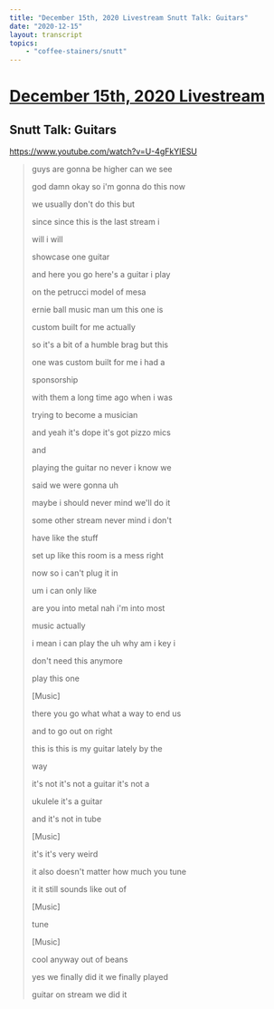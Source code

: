 ```yaml
---
title: "December 15th, 2020 Livestream Snutt Talk: Guitars"
date: "2020-12-15"
layout: transcript
topics:
    - "coffee-stainers/snutt"
---
```

# [December 15th, 2020 Livestream](../2020-12-15.md)
## Snutt Talk: Guitars
https://www.youtube.com/watch?v=U-4gFkYIESU
> guys are gonna be higher can we see
> 
> god damn okay so i'm gonna do this now
> 
> we usually don't do this but
> 
> since since this is the last stream i
> 
> will i will
> 
> showcase one guitar
> 
> and here you go here's a guitar i play
> 
> on the petrucci model of mesa
> 
> ernie ball music man um this one is
> 
> custom built for me actually
> 
> so it's a bit of a humble brag but this
> 
> one was custom built for me i had a
> 
> sponsorship
> 
> with them a long time ago when i was
> 
> trying to become a musician
> 
> and yeah it's dope it's got pizzo mics
> 
> and
> 
> playing the guitar no never i know we
> 
> said we were gonna uh
> 
> maybe i should never mind we'll do it
> 
> some other stream never mind i don't
> 
> have like the stuff
> 
> set up like this room is a mess right
> 
> now so i can't plug it in
> 
> um i can only like
> 
> are you into metal nah i'm into most
> 
> music actually
> 
> i mean i can play the uh why am i key i
> 
> don't need this anymore
> 
> play this one
> 
> [Music]
> 
> there you go what what a way to end us
> 
> and to go out on right
> 
> this is this is my guitar lately by the
> 
> way
> 
> it's not it's not a guitar it's not a
> 
> ukulele it's a guitar
> 
> and it's not in tube
> 
> [Music]
> 
> it's it's very weird
> 
> it also doesn't matter how much you tune
> 
> it it still sounds like out of
> 
> [Music]
> 
> tune
> 
> [Music]
> 
> cool anyway out of beans
> 
> yes we finally did it we finally played
> 
> guitar on stream we did it
> 
